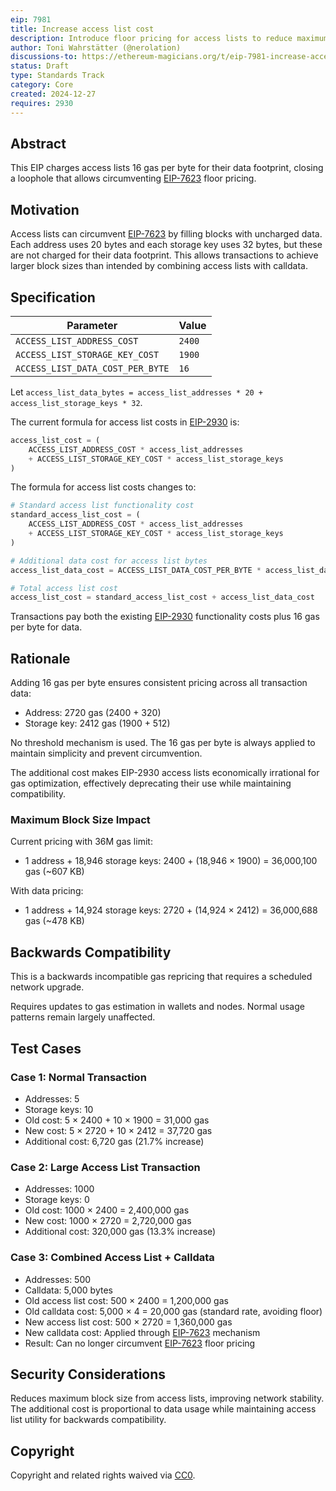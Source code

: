 ```yaml
---
eip: 7981
title: Increase access list cost
description: Introduce floor pricing for access lists to reduce maximum block size
author: Toni Wahrstätter (@nerolation)
discussions-to: https://ethereum-magicians.org/t/eip-7981-increase-access-list-cost/24680
status: Draft
type: Standards Track
category: Core
created: 2024-12-27
requires: 2930
---
```


## Abstract

This EIP charges access lists 16 gas per byte for their data footprint, closing a loophole that allows circumventing [EIP-7623](./eip-7623.md) floor pricing.

## Motivation

Access lists can circumvent [EIP-7623](./eip-7623.md) by filling blocks with uncharged data. Each address uses 20 bytes and each storage key uses 32 bytes, but these are not charged for their data footprint. This allows transactions to achieve larger block sizes than intended by combining access lists with calldata.

## Specification

| Parameter                              | Value |
| -------------------------------------- | ----- |
| `ACCESS_LIST_ADDRESS_COST`            | `2400` |
| `ACCESS_LIST_STORAGE_KEY_COST`        | `1900` |
| `ACCESS_LIST_DATA_COST_PER_BYTE`      | `16`   |

Let `access_list_data_bytes = access_list_addresses * 20 + access_list_storage_keys * 32`.


The current formula for access list costs in [EIP-2930](./eip-2930.md) is:

```python
access_list_cost = (
    ACCESS_LIST_ADDRESS_COST * access_list_addresses
    + ACCESS_LIST_STORAGE_KEY_COST * access_list_storage_keys
)
```

The formula for access list costs changes to:

```python
# Standard access list functionality cost
standard_access_list_cost = (
    ACCESS_LIST_ADDRESS_COST * access_list_addresses
    + ACCESS_LIST_STORAGE_KEY_COST * access_list_storage_keys
)

# Additional data cost for access list bytes
access_list_data_cost = ACCESS_LIST_DATA_COST_PER_BYTE * access_list_data_bytes

# Total access list cost
access_list_cost = standard_access_list_cost + access_list_data_cost
```

Transactions pay both the existing [EIP-2930](./eip-2930.md) functionality costs plus 16 gas per byte for data.

## Rationale

Adding 16 gas per byte ensures consistent pricing across all transaction data:

- Address: 2720 gas (2400 + 320)
- Storage key: 2412 gas (1900 + 512)

No threshold mechanism is used. The 16 gas per byte is always applied to maintain simplicity and prevent circumvention.

The additional cost makes EIP-2930 access lists economically irrational for gas optimization, effectively deprecating their use while maintaining compatibility.

### Maximum Block Size Impact

Current pricing with 36M gas limit:

- 1 address + 18,946 storage keys: 2400 + (18,946 × 1900) = 36,000,100 gas (~607 KB)

With data pricing:

- 1 address + 14,924 storage keys: 2720 + (14,924 × 2412) = 36,000,688 gas (~478 KB)

## Backwards Compatibility

This is a backwards incompatible gas repricing that requires a scheduled network upgrade.

Requires updates to gas estimation in wallets and nodes. Normal usage patterns remain largely unaffected.


## Test Cases

### Case 1: Normal Transaction

- Addresses: 5
- Storage keys: 10  
- Old cost: 5 × 2400 + 10 × 1900 = 31,000 gas
- New cost: 5 × 2720 + 10 × 2412 = 37,720 gas
- Additional cost: 6,720 gas (21.7% increase)

### Case 2: Large Access List Transaction

- Addresses: 1000
- Storage keys: 0
- Old cost: 1000 × 2400 = 2,400,000 gas
- New cost: 1000 × 2720 = 2,720,000 gas  
- Additional cost: 320,000 gas (13.3% increase)

### Case 3: Combined Access List + Calldata

- Addresses: 500
- Calldata: 5,000 bytes
- Old access list cost: 500 × 2400 = 1,200,000 gas
- Old calldata cost: 5,000 × 4 = 20,000 gas (standard rate, avoiding floor)
- New access list cost: 500 × 2720 = 1,360,000 gas
- New calldata cost: Applied through [EIP-7623](./eip-7623.md) mechanism
- Result: Can no longer circumvent [EIP-7623](./eip-7623.md) floor pricing

## Security Considerations

Reduces maximum block size from access lists, improving network stability. The additional cost is proportional to data usage while maintaining access list utility for backwards compatibility.

## Copyright

Copyright and related rights waived via [CC0](../LICENSE.md).
